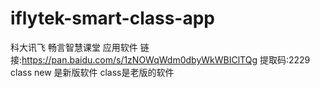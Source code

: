 # iflytek-smart-class-app
科大讯飞 畅言智慧课堂  应用软件
链接:https://pan.baidu.com/s/1zNOWqWdm0dbyWkWBIClTQg 提取码:2229
class new 是新版软件 class是老版的软件

